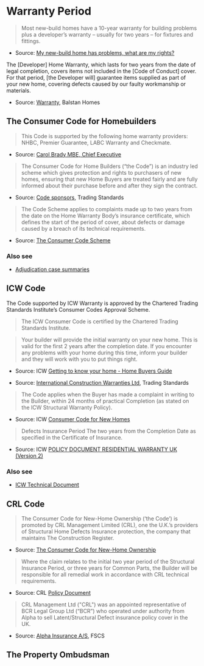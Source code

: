 # Warranty Period

> Most new-build homes have a 10-year warranty for building problems plus a developer’s warranty – usually for two years – for fixtures and fittings.

* Source: [My new-build home has problems, what are my rights?](https://www.which.co.uk/consumer-rights/advice/my-new-build-home-has-problems-what-are-my-rights-ab0tt2B3qLBr)

The [Developer] Home Warranty, which lasts for two years from the date of legal completion, covers items not included in the [Code of Conduct] cover. For that period, [the Developer will] guarantee items supplied as part of your new home, covering defects caused by our faulty workmanship or materials.

* Source: [Warranty](http://balstanhomes.co.uk/customer-services/warranty/), Balstan Homes

## The Consumer Code for Homebuilders

> This Code is supported by the following home warranty providers: NHBC, Premier Guarantee, LABC Warranty and Checkmate.

* Source: [Carol Brady MBE, Chief Executive](https://www.linkedin.com/in/carol-brady-mbe-9497607/)

> The Consumer Code for Home Builders (“the Code”) is an industry led scheme which gives protection and rights to purchasers of new homes, ensuring that new Home Buyers are treated fairly and are fully informed about their purchase before and after they sign the contract.

* Source: [Code sponsors](https://www.tradingstandards.uk/commercial-services/code-sponsors), Trading Standards

> The Code Scheme applies to complaints made up
  to two years from the date on the Home Warranty Body’s insurance certificate, which defines
  the start of the period of cover, about defects or damage caused by a breach of its
  technical requirements.

* Source: [The Consumer Code Scheme](https://mk0consumercodemytl1.kinstacdn.com/wp-content/uploads/2019/02/Consumer-Code-Scheme-Fourth-Edition-September-2017_120219.pdf)

### Also see

* [Adjudication case summaries](https://consumercode.co.uk/home-buyers/how-are-complaints-dealt-with/adjudication-case-summaries/)

## ICW Code

The Code supported by ICW Warranty is approved by the Chartered Trading Standards Institute’s Consumer Codes Approval Scheme.
 
> The ICW Consumer Code is certified by the Chartered Trading Standards Institute.

> Your builder will provide the initial warranty on your new home. This is valid for the first 2 years after the completion date. If you encounter any problems with your home during this time, inform your builder and they will work with you to put things right.

* Source: ICW [Getting to know your home - Home Buyers Guide](https://wbh1.co.uk/wp-content/uploads/2019/12/Getting-to-Know-Your-Home_v6..pdf)
 
* Source: [International Construction Warranties Ltd](https://www.tradingstandards.uk/commercial-services/code-sponsors/international-construction-warranties-ltd), Trading Standards

> The Code applies when the Buyer has made a complaint in writing to the Builder, within 24 months of practical Completion (as stated on the ICW Structural Warranty Policy).

* Source: ICW [Consumer Code for New Homes](https://i-c-w.co.uk/wp-content/uploads/2016/11/ICW-Consumer-Code-for-New-Homes.pdf)

> Defects Insurance Period
> The two years from the Completion Date as specified in the Certificate of Insurance.

* Source: ICW [POLICY DOCUMENT RESIDENTIAL WARRANTY UK (Version 2)](https://wbh1.co.uk/wp-content/uploads/2019/12/ICWIS-Residential-Warranty-Policy_v2.pdf)

### Also see

* [ICW Technical Document](https://issuu.com/i-c-w33/docs/icw_technical_doc)

## CRL Code

> The Consumer Code for New-Home Ownership (‘the Code’) is promoted by CRL Management Limited (CRL), one
  the U.K.’s providers of Structural Home Defects Insurance protection, the company that maintains The Construction
  Register.

* Source: [The Consumer Code for New-Home Ownership](https://www.tradingstandards.uk/media/documents/commercial/ccas-consultation/3.-the-consumer-code-for-new-home-ownership-first-edition-17112017.pdf)

> Where the claim relates to the initial two year period of the Structural Insurance Period, or three years
  for Common Parts, the Builder will be responsible for all remedial work in accordance with CRL technical
  requirements.

* Source: CRL [Policy Document](https://static1.squarespace.com/static/58a053a36a49636c5286dded/t/5942772cd2b857e783251175/1497528110875/CRL-Policy-Document.pdf)

> CRL Management Ltd ("CRL") was an appointed representative of BCR Legal Group Ltd (“BCR”) who operated under authority from Alpha to sell Latent/Structural Defect insurance policy cover in the UK.  

* Source: [Alpha Insurance A/S](https://www.fscs.org.uk/failed-firms/alpha/), FSCS

## The Property Ombudsman


